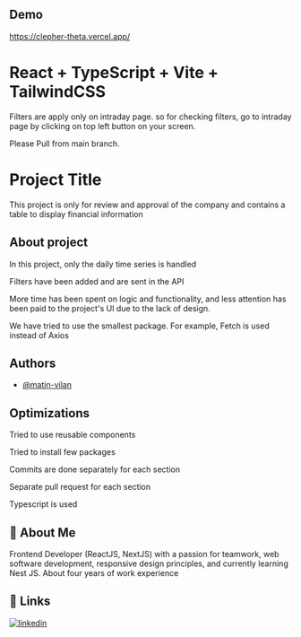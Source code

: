## Demo

https://clepher-theta.vercel.app/

# React + TypeScript + Vite + TailwindCSS

Filters are apply only on intraday page. so for checking filters, go to intraday page by clicking on top left button on your screen.

Please Pull from main branch.

# Project Title

This project is only for review and approval of the company and contains a table to display financial information

## About project

In this project, only the daily time series is handled

Filters have been added and are sent in the API

More time has been spent on logic and functionality, and less attention has been paid to the project's UI due to the lack of design.

We have tried to use the smallest package. For example, Fetch is used instead of Axios

## Authors

- [@matin-vilan](https://www.github.com/matin-vilan)

## Optimizations

Tried to use reusable components

Tried to install few packages

Commits are done separately for each section

Separate pull request for each section

Typescript is used

## 🚀 About Me

Frontend Developer (ReactJS, NextJS) with a passion for teamwork, web software development, responsive design principles, and currently learning Nest JS.
About four years of work experience

## 🔗 Links

[![linkedin](https://img.shields.io/badge/linkedin-0A66C2?style=for-the-badge&logo=linkedin&logoColor=white)](https://www.linkedin.com/in/matin-vilan-72288821a/)
